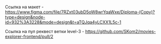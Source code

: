 Ссылка на макет - https://www.figma.com/file/7RZxt03ubD5oW8wrYqaWxe/Diploma-(Copy)?type=design&node-id=932%3A3228&mode=design&t=aTQJqa4yLCXX1L5c-1

Ссылка на пул реквест ветки level-3 - https://github.com/SKom2/movies-explorer-frontend/pull/2
